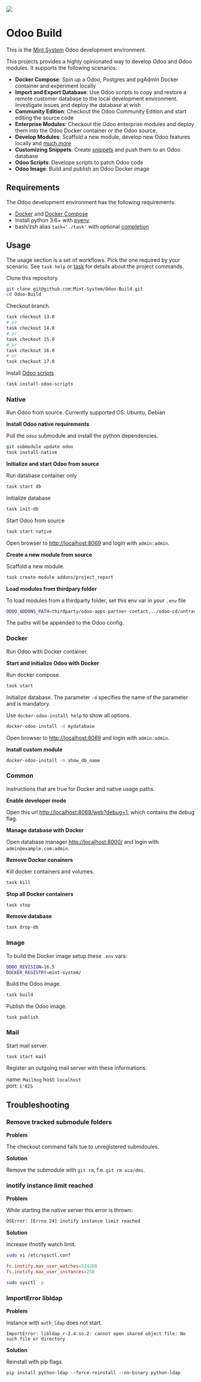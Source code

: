 ![](https://github.com/Mint-System/Odoo-Build/raw/14.0/logo.png)
<!-- ![](./logo.png) -->

Odoo Build
==========

This is the [Mint System](https://www.mint-system.ch/) Odoo development environment.

This projects provides a highly opinionated way to develop Odoo and Odoo modules. It supports the following scenarios:

* **Docker Compose**: Spin up a Odoo, Postgres and pgAdmin Docker container and experiment locally
* **Import and Export Database**: Use Odoo scripts to copy and restore a remote customer database to the local development environment. Investigate issues and deploy the database at wish
* **Community Edition**: Checkout the Odoo Community Edition and start editing the source code
* **Enterprise Modules**: Checkout the Odoo enterprise modules and deploy them into the Odoo Docker container or the Odoo source.
* **Develop Modules**: Scaffold a new module, develop new Odoo features locally and [much more](./task.md)
* **Customizing Snippets**: Create [snippets](./snippets.md) and push them to an Odoo database
* **Odoo Scripts**: Develope scripts to patch Odoo code
* **Odoo Image**: Build and publish an Odoo Docker image

## Requirements

The Odoo development environment has the following requirements:

* [Docker](https://docs.docker.com/engine/install/) and [Docker Compose](https://docs.docker.com/compose/)
* Install python 3.6+ with [pyenv](https://github.com/pyenv/pyenv)
* bash/zsh alias `task='./task'` with optional [completion](https://github.com/janikvonrotz/dotfiles/blob/master/oh-my-zsh-completions/_task)

## Usage

The usage section is a set of workflows. Pick the one required by your scenario. See `task help` or [task](./task.md) for details about the project commands.

Clone this repository.

```bash
git clone git@github.com:Mint-System/Odoo-Build.git
cd Odoo-Build
```

Checkout branch.

```bash
task checkout 13.0
# or
task checkout 14.0
# or
task checkout 15.0
# or
task checkout 16.0
# or
task checkout 17.0
```

Install [Odoo scripts](https://ansible.build/roles/odoo_scripts/)

```bash
task install-odoo-scripts
```

### Native

Run Odoo from source. Currently supported OS: Ubuntu, Debian

**Install Odoo native requirements**

Pull the `odoo` submodule and install the python dependencies.

```bash
git submodule update odoo
task install-native
```

**Initialize and start Odoo from source**

Run database container only

```bash
task start db
```

Initialize database

```bash
task init-db
```

Start Odoo from source

```bash
task start native
```

Open browser to [http://localhost:8069](http://localhost:8069) and login with `admin:admin`.

**Create a new module from source**

Scaffold a new module.

```bash
task create-module addons/project_report
```

**Load modules from thirdpary folder**

To load modules from a thirdparty folder, set this env var in your `.env` file

```bash
ODOO_ADDONS_PATH=thirdparty/odoo-apps-partner-contact,../odoo-cd/untracked-odoo-apps
```

The paths will be appended to the Odoo config.

### Docker

Run Odoo with Docker container.

**Start and initialize Odoo with Docker**

Run docker compose.

```bash
task start
```

Initialize database. The parameter `-d` specifies the name of the parameter and is mandatory.

Use `docker-odoo-install help` to show all options.

```bash
docker-odoo-install -d mydatabase
```

Open browser to [http://localhost:8069](http://localhost:8069) and login with `admin:admin`.

**Install custom module**

```bash
docker-odoo-install -m show_db_name
```

### Common

Instructions that are true for Docker and native usage paths.

**Enable developer mode**

Open this url [http://localhost:8069/web?debug=1](http://localhost:8069/web?debug=1), which contains the debug flag.

**Manage database with Docker**

Open database manager [http://localhost:8000/](http://localhost:8000/) and login with `admin@example.com:admin`.

**Remove Docker conainers**

Kill docker containers and volumes.

```bash
task kill
```

**Stop all Docker containers**

```bash
task stop
```

**Remove database**

```bash
task drop-db
```

### Image

To build the Docker image setup these `.env` vars:

```bash
ODOO_REVISION=16.5
DOCKER_REGISTRY=mint-system/
```

Build the Odoo image.

```bash
task build
```

Publish the Odoo image.

```
task publish
```

### Mail

Start mail server.

```bash
task start mail
```

Register an outgoing mail server with these informations:

name: `Mailhog`
host: `localhost`\
port: `1'025`

## Troubleshooting

### Remove tracked submodule folders

**Problem**

The checkout command fails tue to unregistered submdoules.

**Solution**

Remove the submodule with `git rm`, f.e. `git rm oca/dms`.

### inotify instance limit reached 

**Problem**

While starting the native server this error is thrown:

```bash
OSError: [Errno 24] inotify instance limit reached
```

**Solution**

Increase ifnotify watch limit.

```bash
sudo vi /etc/sysctl.conf
```

```conf
fs.inotify.max_user_watches=524288
fs.inotify.max_user_instances=256
```

```bash
sudo sysctl -p
```

### ImportError libldap

**Problem**

Instance with `auth_ldap` does not start.

```
ImportError: libldap_r-2.4.so.2: cannot open shared object file: No such file or directory
```

**Solution**

Reinstall with pip flags.

```
pip install python-ldap --force-reinstall --no-binary python-ldap
```
